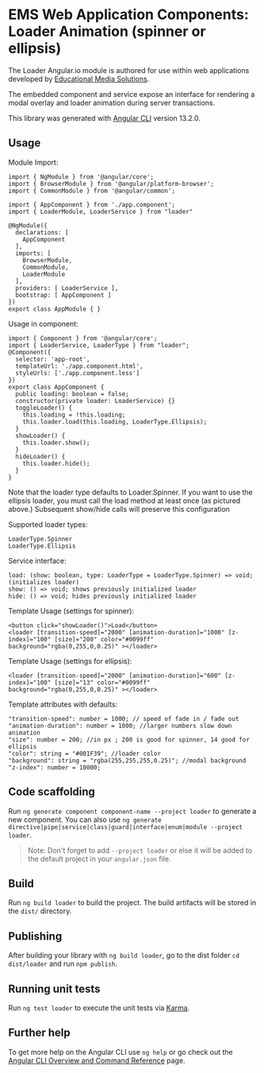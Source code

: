 # EMS Web Application Components: Loader Animation (spinner or ellipsis)

The Loader Angular.io module is authored for use within web applications developed by [Educational Media Solutions](https://educationalmediasolutions.com).

The embedded component and service expose an interface for rendering a modal overlay and loader animation during server transactions.

This library was generated with [Angular CLI](https://github.com/angular/angular-cli) version 13.2.0.

## Usage

Module Import:

	import { NgModule } from '@angular/core';
	import { BrowserModule } from '@angular/platform-browser';
	import { CommonModule } from '@angular/common';  

	import { AppComponent } from './app.component';
	import { LoaderModule, LoaderService } from "loader"

	@NgModule({
	  declarations: [
	    AppComponent
	  ],
	  imports: [
	    BrowserModule,
	    CommonModule,
	    LoaderModule
	  ],
	  providers: [ LoaderService ],
	  bootstrap: [ AppComponent ]
	})
	export class AppModule { }



Usage in component:
	
	import { Component } from '@angular/core';
	import { LoaderService, LoaderType } from "loader";
	@Component({
	  selector: 'app-root',
	  templateUrl: './app.component.html',
	  styleUrls: ['./app.component.less']
	})
	export class AppComponent {
	  public loading: boolean = false;
	  constructor(private loader: LoaderService) {}
	  toggleLoader() {
	    this.loading = !this.loading;
	    this.loader.load(this.loading, LoaderType.Ellipsis);
	  }
	  showLoader() {
	  	this.loader.show();
	  }
	  hideLoader() {
	  	this.loader.hide();
	  }
	}

Note that the loader type defaults to Loader.Spinner. If you want to use the ellipsis loader, you must call the load method at least once (as pictured above.) Subsequent show/hide calls will preserve this configuration

Supported loader types:

	LoaderType.Spinner
	LoaderType.Ellipsis

Service interface:

	load: (show: boolean, type: LoaderType = LoaderType.Spinner) => void; (initializes loader)
	show: () => void; shows previously initialized loader
	hide: () => void; hides previously initialized loader

Template Usage (settings for spinner):

	<button click="showLoader()">Load</button>	
	<loader [transition-speed]="2000" [animation-duration]="1000" [z-index]="100" [size]="200" color="#0099ff" background="rgba(0,255,0,0.25)" ></loader>
	
Template Usage (settings for ellipsis):

	<loader [transition-speed]="2000" [animation-duration]="600" [z-index]="100" [size]="13" color="#0099ff" background="rgba(0,255,0,0.25)" ></loader>


Template attributes with defaults:

	"transition-speed": number = 1000; // speed of fade in / fade out
	"animation-duration": number = 1000; //larger numbers slow down animation
	"size": number = 200; //in px ; 200 is good for spinner, 14 good for ellipsis
	"color": string = "#001F39"; //loader color
	"background": string = "rgba(255,255,255,0.25)"; //modal background
	"z-index": number = 10000;


## Code scaffolding

Run `ng generate component component-name --project loader` to generate a new component. You can also use `ng generate directive|pipe|service|class|guard|interface|enum|module --project loader`.
> Note: Don't forget to add `--project loader` or else it will be added to the default project in your `angular.json` file. 

## Build

Run `ng build loader` to build the project. The build artifacts will be stored in the `dist/` directory.

## Publishing

After building your library with `ng build loader`, go to the dist folder `cd dist/loader` and run `npm publish`.

## Running unit tests

Run `ng test loader` to execute the unit tests via [Karma](https://karma-runner.github.io).

## Further help

To get more help on the Angular CLI use `ng help` or go check out the [Angular CLI Overview and Command Reference](https://angular.io/cli) page.
